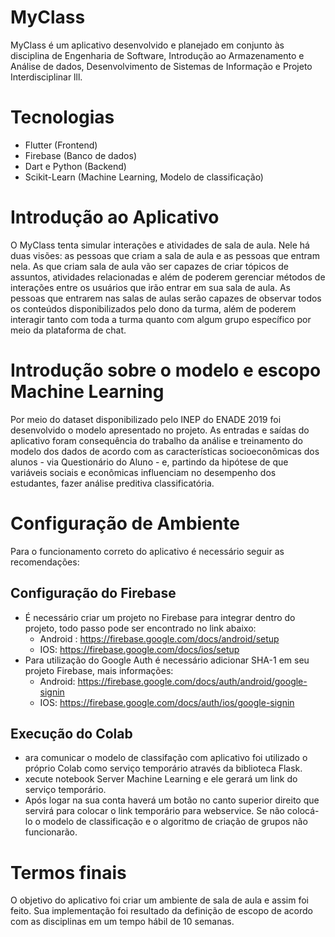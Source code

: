# MyClass

MyClass é um aplicativo desenvolvido e planejado em conjunto às disciplina de Engenharia de Software, Introdução ao Armazenamento e Análise de dados, Desenvolvimento de Sistemas de Informação e Projeto Interdisciplinar lll.

# Tecnologias 

  - Flutter (Frontend)
  - Firebase (Banco de dados)
  - Dart e Python (Backend)
  - Scikit-Learn (Machine Learning, Modelo de classificação)
 
# Introdução ao Aplicativo

   O MyClass tenta simular interações e atividades de sala de aula. Nele há duas visões: as pessoas que criam a sala de aula e as pessoas que entram nela. As que criam sala de aula vão ser capazes de criar tópicos de assuntos, atividades relacionadas e além de poderem gerenciar métodos de interações entre os usuários que irão entrar em sua sala de aula. As pessoas que entrarem nas salas de aulas serão capazes de observar todos os conteúdos disponibilizados pelo dono da turma, além de poderem interagir tanto com toda a turma quanto com algum grupo específico por meio da plataforma de chat.
  
 # Introdução sobre o modelo e escopo Machine Learning
  Por meio do dataset disponibilizado pelo INEP do ENADE 2019 foi desenvolvido o modelo apresentado no projeto. As entradas e saídas do aplicativo foram consequência do trabalho da análise e treinamento do modelo dos dados de acordo com as características socioeconômicas dos alunos - via Questionário do Aluno - e, partindo da hipótese de que variáveis sociais e econômicas influenciam no desempenho dos estudantes, fazer análise preditiva classificatória.
  
 # Configuração de Ambiente
  Para o funcionamento correto do aplicativo é necessário seguir as recomendações:
 
 ## Configuração do Firebase
  - É necessário criar um projeto no Firebase para integrar dentro do projeto, todo passo pode ser encontrado no link abaixo:
    - Android : https://firebase.google.com/docs/android/setup
    - IOS: https://firebase.google.com/docs/ios/setup
  - Para utilização do Google Auth é necessário adicionar SHA-1 em seu projeto Firebase, mais informações:
    - Android: https://firebase.google.com/docs/auth/android/google-signin
    - IOS: https://firebase.google.com/docs/auth/ios/google-signin
    
 ## Execução do Colab
  - ara comunicar o modelo de classifação com aplicativo foi utilizado o próprio Colab como serviço temporário através da biblioteca Flask.
  - xecute notebook Server Machine Learning e ele gerará um link do serviço temporário.
  - Após logar na sua conta haverá um botão no canto superior direito que servirá para colocar o link temporário para webservice. Se não colocá-lo o modelo de classificação e o algoritmo de criação de grupos não funcionarão.

# Termos finais
  O objetivo do aplicativo foi criar um ambiente de sala de aula e assim foi feito. Sua implementação foi resultado da definição de escopo de acordo com as disciplinas em um tempo hábil de 10 semanas.
 
